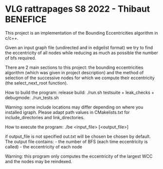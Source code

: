 # VLG rattrapages S8 2022 - Thibaut BENEFICE

This project is an implementation of the Bounding Eccentricities algorithm in
c/c++.

Given an input graph file (undirected and in edgelist format) we try to find
the eccentricity of all nodes while reducing as much as possible the number of
bfs required.

There are 2 main sections to this project: the bounding eccentricities algorithm
(which was given in project description) and the method of selection of the
successive nodes for which we compute their eccentricity (the select_next_root
function).

How to build the program:
    release build:
        ./run.sh
    testsuite + leak_checks + debugmode:
        ./run_tests.sh

Warning: some include locations may differ depending on where you installed
igraph. Please adapt path values in CMakelists.txt for include_directories
and link_directories.

How to execute the program:
    ./be <input_file> [<output_file>]

if output_file is not specified out.txt will be chosen be chosen by default. The
output file contains:
    - the number of BFS (each time eccentricity is called)
    - the eccentricity of each node

Warning: this program only computes the eccentricity of the largest WCC and the
nodes may be reindexed.
